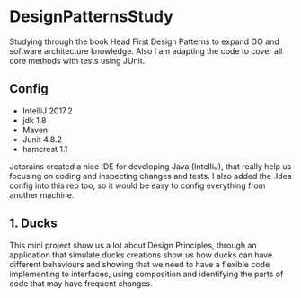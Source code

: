# DesignPatternsStudy
Studying through the book Head First Design Patterns to expand OO and software architecture knowledge. Also I am adapting the code to cover all core methods with tests using JUnit. 

## Config

* IntelliJ 2017.2
* jdk 1.8
* Maven
* Junit 4.8.2
* hamcrest 1.1

Jetbrains created a nice IDE for developing Java (IntelliJ), that really help us focusing on coding and inspecting changes and tests. I also added the .Idea config into this rep too, so it would be easy to config everything from another machine.

## 1. Ducks

This mini project show us a lot about Design Principles, through an application that simulate ducks creations show us how ducks can have different behaviours and showing that we need to have a flexible code implementing to interfaces, using composition and identifying the parts of code that may have frequent changes.

